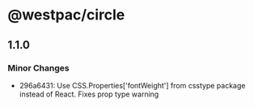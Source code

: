 # @westpac/circle

## 1.1.0

### Minor Changes

- 296a6431: Use CSS.Properties['fontWeight'] from csstype package instead of React. Fixes prop type warning
